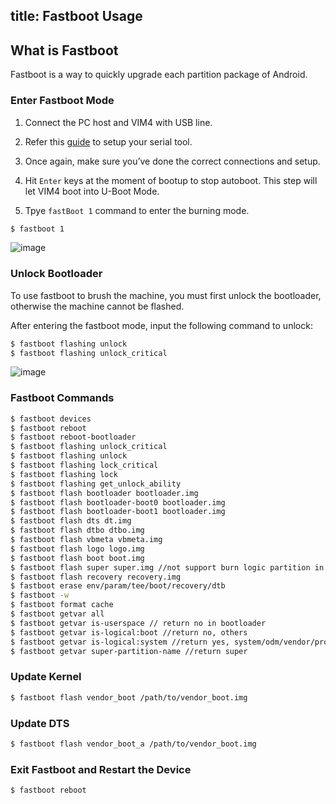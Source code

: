 title: Fastboot Usage
---

## What is Fastboot

Fastboot is a way to quickly upgrade each partition package of Android.

### Enter Fastboot Mode

1. Connect the PC host and VIM4 with USB line.

2. Refer this [guide](SetupSerialTool) to setup your serial tool.

3. Once again, make sure you’ve done the correct connections and setup.

4. Hit `Enter` keys at the moment of bootup to stop autoboot. This step will let VIM4 boot into U-Boot Mode.

5. Tpye `fastBoot 1` command to enter the burning mode.

```sh
$ fastboot 1
```
![image](/android/images/vim4/fastboot_on_vim4_1.png)

### Unlock Bootloader

To use fastboot to brush the machine, you must first unlock the bootloader, otherwise the machine cannot be flashed.

After entering the fastboot mode, input the following command to unlock:

```sh
$ fastboot flashing unlock
$ fastboot flashing unlock_critical
```
![image](/android/images/vim4/fastboot_on_vim4_2.png)

### Fastboot Commands

```sh
$ fastboot devices
$ fastboot reboot
$ fastboot reboot-bootloader
$ fastboot flashing unlock_critical
$ fastboot flashing unlock
$ fastboot flashing lock_critical
$ fastboot flashing lock
$ fastboot flashing get_unlock_ability
$ fastboot flash bootloader bootloader.img
$ fastboot flash bootloader-boot0 bootloader.img
$ fastboot flash bootloader-boot1 bootloader.img
$ fastboot flash dts dt.img
$ fastboot flash dtbo dtbo.img
$ fastboot flash vbmeta vbmeta.img
$ fastboot flash logo logo.img
$ fastboot flash boot boot.img
$ fastboot flash super super.img //not support burn logic partition in bootloader
$ fastboot flash recovery recovery.img
$ fastboot erase env/param/tee/boot/recovery/dtb
$ fastboot -w
$ fastboot format cache
$ fastboot getvar all
$ fastboot getvar is-userspace // return no in bootloader
$ fastboot getvar is-logical:boot //return no, others
$ fastboot getvar is-logical:system //return yes, system/odm/vendor/product
$ fastboot getvar super-partition-name //return super
```


### Update Kernel
```sh
$ fastboot flash vendor_boot /path/to/vendor_boot.img
```

### Update DTS
```sh
$ fastboot flash vendor_boot_a /path/to/vendor_boot.img
```

### Exit Fastboot and Restart the Device

```
$ fastboot reboot
```

